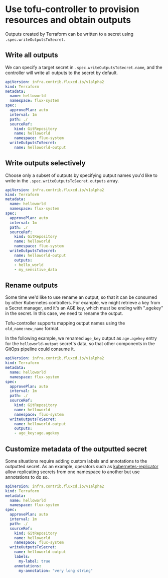 # Use tofu-controller to provision resources and obtain outputs

Outputs created by Terraform can be written to a secret using `.spec.writeOutputsToSecret`.

## Write all outputs

We can specify a target secret in `.spec.writeOutputsToSecret.name`, and the controller will write all outputs to the secret by default.

```yaml hl_lines="14-15"
apiVersion: infra.contrib.fluxcd.io/v1alpha2
kind: Terraform
metadata:
  name: helloworld
  namespace: flux-system
spec:
  approvePlan: auto
  interval: 1m
  path: ./
  sourceRef:
    kind: GitRepository
    name: helloworld
    namespace: flux-system
  writeOutputsToSecret:
    name: helloworld-output
```

## Write outputs selectively

Choose only a subset of outputs by specifying output names you'd like to write in the `.spec.writeOutputsToSecret.outputs` array.

```yaml hl_lines="16-18"
apiVersion: infra.contrib.fluxcd.io/v1alpha2
kind: Terraform
metadata:
  name: helloworld
  namespace: flux-system
spec:
  approvePlan: auto
  interval: 1m
  path: ./
  sourceRef:
    kind: GitRepository
    name: helloworld
    namespace: flux-system
  writeOutputsToSecret:
    name: helloworld-output
    outputs:
    - hello_world
    - my_sensitive_data
```

## Rename outputs

Some time we'd like to use rename an output, so that it can be consumed by other Kubernetes controllers.
For example, we might retrieve a key from a Secret manager, and it's an AGE key, which must be ending with ".agekey" in the secret. In this case, we need to rename the output. 

Tofu-controller supports mapping output names using the `old_name:new_name` format.

In the following example, we renamed `age_key` output as `age.agekey` entry for the `helloworld-output` secret's data, so that other components in the GitOps pipeline could consume it.

```yaml hl_lines="16-17"
apiVersion: infra.contrib.fluxcd.io/v1alpha2
kind: Terraform
metadata:
  name: helloworld
  namespace: flux-system
spec:
  approvePlan: auto
  interval: 1m
  path: ./
  sourceRef:
    kind: GitRepository
    name: helloworld
    namespace: flux-system
  writeOutputsToSecret:
    name: helloworld-output
    outputs:
    - age_key:age.agekey
```
## Customize metadata of the outputted secret

Some situations require adding custom labels and annotations to the outputted secret.
As an example, operators such as [kubernetes-replicator](https://github.com/mittwald/kubernetes-replicator)
allow replicating secrets from one namespace to another but use annotations to do so.

```yaml hl_lines="16-19"
apiVersion: infra.contrib.fluxcd.io/v1alpha2
kind: Terraform
metadata:
  name: helloworld
  namespace: flux-system
spec:
  approvePlan: auto
  interval: 1m
  path: ./
  sourceRef:
    kind: GitRepository
    name: helloworld
    namespace: flux-system
  writeOutputsToSecret:
    name: helloworld-output
    labels:
      my-label: true
    annotations:
      my-annotation: "very long string"
      
```
